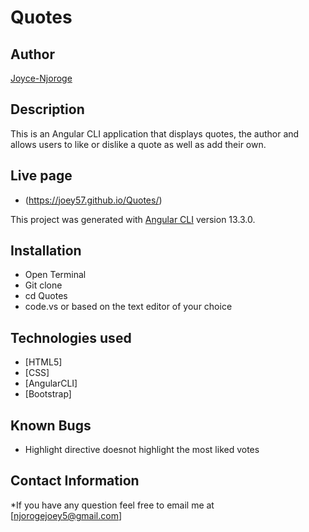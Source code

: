 # Quotes

## Author
[Joyce-Njoroge](https://github.com/joey57)

## Description
This is an Angular CLI application that displays quotes, the author and allows users to like or dislike a quote as well as add their own.

## Live page
* (https://joey57.github.io/Quotes/)

This project was generated with [Angular CLI](https://github.com/angular/angular-cli) version 13.3.0.

## Installation
* Open Terminal 
* Git clone
* cd Quotes
* code.vs or based on the text editor of your choice

## Technologies used
* [HTML5]
* [CSS]
* [AngularCLI]
* [Bootstrap]

## Known Bugs
* Highlight directive doesnot highlight the most liked votes

## Contact Information
*If you have any question feel free to email me at [njorogejoey5@gmail.com]
